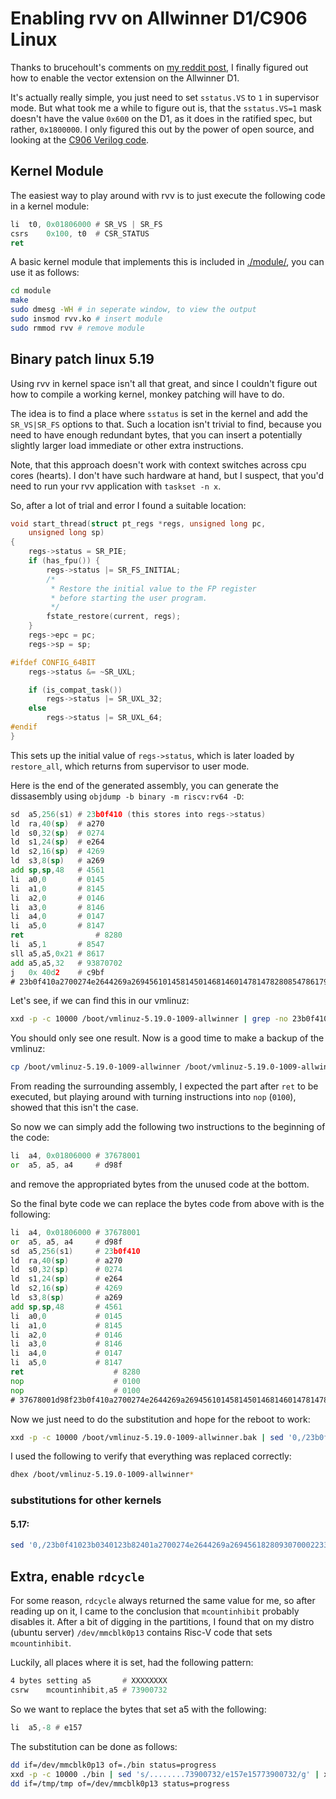 # Enabling rvv on Allwinner D1/C906 Linux


Thanks to brucehoult's comments on [my reddit post](https://old.reddit.com/r/RISCV/comments/13ik3xa/linux_image_for_allwinner_d1_with_vector/), I finally figured out how to enable the vector extension on the Allwinner D1.

It's actually really simple, you just need to set `sstatus.VS` to `1` in supervisor mode.
But what took me a while to figure out is, that the `sstatus.VS=1` mask doesn't have the value `0x600` on the D1, as it does in the ratified spec, but rather, `0x1800000`.
I only figured this out by the power of open source, and looking at the [C906 Verilog code](https://github.com/T-head-Semi/openc906/blob/bd92068b14321fc219a22d5c6108f9adc8315d54/C906_RTL_FACTORY/gen_rtl/cp0/rtl/aq_cp0_trap_csr.v#L478).


## Kernel Module

The easiest way to play around with rvv is to just execute the following code in a kernel module:

```asm
li	t0, 0x01806000 # SR_VS | SR_FS
csrs	0x100, t0  # CSR_STATUS
ret
```

A basic kernel module that implements this is included in [./module/](./module/), you can use it as follows:

```sh
cd module
make
sudo dmesg -WH # in seperate window, to view the output
sudo insmod rvv.ko # insert module
sudo rmmod rvv # remove module
```

## Binary patch linux 5.19

Using rvv in kernel space isn't all that great, and since I couldn't figure out how to compile a working kernel, monkey patching will have to do.

The idea is to find a place where `sstatus` is set in the kernel and add the `SR_VS|SR_FS` options to that.
Such a location isn't trivial to find, because you need to have enough redundant bytes, that you can insert a potentially slightly larger load immediate or other extra instructions.

Note, that this approach doesn't work with context switches across cpu cores (hearts). I don't have such hardware at hand, but I suspect, that you'd need to run your rvv application with `taskset -n x`.

So, after a lot of trial and error I found a suitable location:

```c
void start_thread(struct pt_regs *regs, unsigned long pc,
	unsigned long sp)
{
	regs->status = SR_PIE;
	if (has_fpu()) {
		regs->status |= SR_FS_INITIAL;
		/*
		 * Restore the initial value to the FP register
		 * before starting the user program.
		 */
		fstate_restore(current, regs);
	}
	regs->epc = pc;
	regs->sp = sp;

#ifdef CONFIG_64BIT
	regs->status &= ~SR_UXL;

	if (is_compat_task())
		regs->status |= SR_UXL_32;
	else
		regs->status |= SR_UXL_64;
#endif
}
```

This sets up the initial value of `regs->status`, which is later loaded by `restore_all`, which returns from supervisor to user mode.

Here is the end of the generated assembly, you can generate the dissasembly using `objdump -b binary -m riscv:rv64 -D`:

```asm
sd	a5,256(s1) # 23b0f410 (this stores into regs->status)
ld	ra,40(sp)  # a270
ld	s0,32(sp)  # 0274
ld	s1,24(sp)  # e264
ld	s2,16(sp)  # 4269
ld	s3,8(sp)   # a269
add	sp,sp,48   # 4561
li	a0,0       # 0145
li	a1,0       # 8145
li	a2,0       # 0146
li	a3,0       # 8146
li	a4,0       # 0147
li	a5,0       # 8147
ret                # 8280
li	a5,1       # 8547
sll	a5,a5,0x21 # 8617
add	a5,a5,32   # 93870702
j	0x 40d2    # c9bf
# 23b0f410a2700274e2644269a269456101458145014681460147814782808547861793870702c9bf
```

Let's see, if we can find this in our vmlinuz:

```sh
xxd -p -c 10000 /boot/vmlinuz-5.19.0-1009-allwinner | grep -no 23b0f410a2700274e2644269a269456101458145014681460147814782808547861793870702c9bf
```

You should only see one result.
Now is a good time to make a backup of the vmlinuz:

```sh
cp /boot/vmlinuz-5.19.0-1009-allwinner /boot/vmlinuz-5.19.0-1009-allwinner.bak
```

From reading the surrounding assembly, I expected the part after `ret` to be executed, but playing around with turning instructions into `nop` (`0100`), showed that this isn't the case.

So now we can simply add the following two instructions to the beginning of the code:

```asm
li	a4, 0x01806000 # 37678001
or	a5, a5, a4     # d98f
```

and remove the appropriated bytes from the unused code at the bottom.

So the final byte code we can replace the bytes code from above with is the following:

```asm
li	a4, 0x01806000 # 37678001
or	a5, a5, a4     # d98f
sd	a5,256(s1)     # 23b0f410
ld	ra,40(sp)      # a270
ld	s0,32(sp)      # 0274
ld	s1,24(sp)      # e264
ld	s2,16(sp)      # 4269
ld	s3,8(sp)       # a269
add	sp,sp,48       # 4561
li	a0,0           # 0145
li	a1,0           # 8145
li	a2,0           # 0146
li	a3,0           # 8146
li	a4,0           # 0147
li	a5,0           # 8147
ret                    # 8280
nop                    # 0100
nop                    # 0100
# 37678001d98f23b0f410a2700274e2644269a2694561014581450146814601478147828001000100
```

Now we just need to do the substitution and hope for the reboot to work:

```sh
xxd -p -c 10000 /boot/vmlinuz-5.19.0-1009-allwinner.bak | sed '0,/23b0f410a2700274e2644269a269456101458145014681460147814782808547861793870702c9bf/s//37678001d98f23b0f410a2700274e2644269a2694561014581450146814601478147828001000100/' | xxd -p -r > /boot/vmlinuz-5.19.0-1009-allwinner
```

I used the following to verify that everything was replaced correctly:

```sh
dhex /boot/vmlinuz-5.19.0-1009-allwinner*
```

### substitutions for other kernels

#### 5.17: 

```sh
sed '0,/23b0f41023b0340123b82401a2700274e2644269a26945618280930700022330f510cdb7/s//37678001d98f23b0f41023b0340123b82401a2700274e2644269a2694561828001000100/'
```




## Extra, enable `rdcycle`

For some reason, `rdcycle` always returned the same value for me, so after reading up on it, I came to the conclusion that `mcountinhibit` probably disables it.
After a bit of digging in the partitions, I found that on my distro (ubuntu server) `/dev/mmcblk0p13` contains Risc-V code that sets `mcountinhibit`.

Luckily, all places where it is set, had the following pattern:

```asm
4 bytes setting a5       # XXXXXXXX
csrw	mcountinhibit,a5 # 73900732
```

So we want to replace the bytes that set a5 with the following:

```asm
li	a5,-8 # e157
```

The substitution can be done as follows:

```sh
dd if=/dev/mmcblk0p13 of=./bin status=progress
xxd -p -c 10000 ./bin | sed 's/........73900732/e157e15773900732/g' | xxd -p -r > /tmp/tmp
dd if=/tmp/tmp of=/dev/mmcblk0p13 status=progress
```
